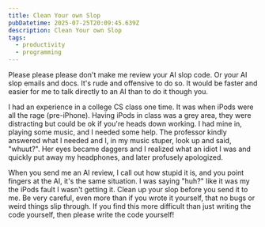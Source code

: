 ```yaml
---
title: Clean Your own Slop
pubDatetime: 2025-07-25T20:09:45.639Z
description: Clean Your own Slop
tags: 
  - productivity
  - programming
---
```


Please please please don't make me review your AI slop code. Or your AI slop
emails and docs. It's rude and offensive to do so. It would be faster and easier
for me to talk directly to an AI than to do it though you.

I had an experience in a college CS class one time. It was when iPods were all
the rage (pre-iPhone). Having iPods in class was a grey area, they were
distracting but could be ok if you're heads down working. I had mine in, playing
some music, and I needed some help. The professor kindly answered what I needed
and I, in my music stuper, look up and said, "whuut?". Her eyes became daggers
and I realized what an idiot I was and quickly put away my headphones, and later
profusely apologized.

When you send me an AI review, I call out how stupid it is, and you point
fingers at the AI, it's the same situation. I was saying "huh?" like it was my the
iPods fault I wasn't getting it. Clean up your slop before you send it to me. Be
very careful, even more than if you wrote it yourself, that no bugs or weird
things slip through. If you find this more difficult than just writing the code
yourself, then please write the code yourself!
